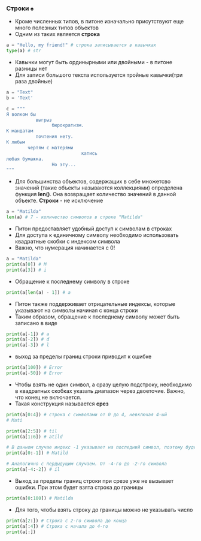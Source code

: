 ### Строки :spades:

* Кроме численных типов, в питоне изначально присутствуют еще много полезных типов объектов
* Одним из таких является __строка__

```python
a = "Hello, my friend!" # строка записывается в кавычках
type(a) # str
```
* Кавычки могут быть ординырными или двойными - в питоне разницы нет
* Для записи большого текста используется тройные кавычки(три раза двойные)
```python
a = "Text"
b = 'Text' 

c = """
Я волком бы
           выгрыз
                 бюрократизм.
К мандатам
           почтения нету.
К любым
        чертям с матерями
                            катись
любая бумажка.
                 Но эту...
""" 
```

* Для большинства объектов, содержащих в себе множетсво значений (такие объекты называются коллекциями) определена функция __len()__. Она возвращает количество значений в данной объекте. __Строки__ - не исключение

```python
a = "Matilda"
len(a) # 7 - количество символов в строке "Matilda"
```

* Питон предоставляет удобный доступ к символам в строках
* Для доступа к единичному символу необходимо использовать квадратные скобки с индексом символа
* Важно, что нумерация начинается с 0!

```python
a = "Matilda"
print(a[0]) # M
print(a[3]) # i
```

* Обращение к последнему символу в строке
```python
print(a[len(a) - 1]) # a
```

* Питон также поддерживает отрицательные индексы, которые указывают на символы начиная с конца строки
* Таким образом, обращение к последнему символу может быть записано в виде
```python
print(a[-1]) # a
print(a[-2]) # d
print(a[-3]) # l
```

* выход за пределы границ строки приводит к ошибке
```python
print(a[100]) # Error
print(a[-50]) # Error
```

* Чтобы взять не один символ, а сразу целую подстроку, необходимо в квадратных скобках указать диапазон через двоеточие. Важно, что конец не включается.
* Такая конструкция называется __срез__
```python
print(a[0:4]) # строка с символами от 0 до 4, невключая 4-ый
# Mati
```

```python
print(a[2:5]) # til
print(a[1:6]) # atild

# В данном случае индекс -1 указывает на последний символ, поэтому будет взята вся строка кроме последнего символа
print(a[0:-1]) # Matild

# Аналогично с пердыдущим случаем. От -4-го до -2-го символа
print(a[-4:-2]) # il
```

*  Выход за пределы границ строки при срезе уже не вызывает ошибки. При этом будет взята строка до границы
```python
print(a[0:100]) # Matilda
```
* Для того, чтобы взять строку до границы можно не указывать число

```python
print(a[2:]) # Строка с 2-го символа до конца
print(a[:4]) # Строка с начала до 4-го
print(a[:])
```


